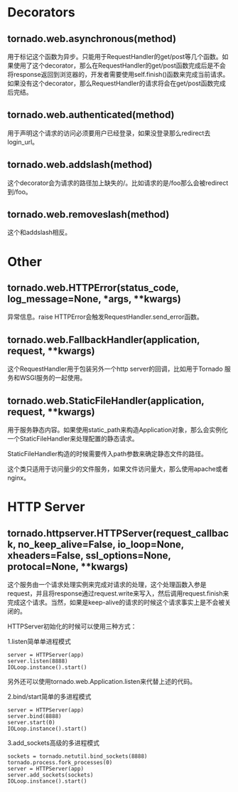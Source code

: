 # Decorators

## tornado.web.asynchronous(method)

用于标记这个函数为异步。只能用于RequestHandler的get/post等几个函数。如果使用了这个decorator，那么在RequestHandler的get/post函数完成后是不会将response返回到浏览器的，开发者需要使用self.finish()函数来完成当前请求。如果没有这个decorator，那么RequestHandler的请求将会在get/post函数完成后完结。

## tornado.web.authenticated(method)

用于声明这个请求的访问必须要用户已经登录，如果没登录那么redirect去login_url。

## tornado.web.addslash(method)

这个decorator会为请求的路径加上缺失的/。比如请求的是/foo那么会被redirect到/foo。

## tornado.web.removeslash(method)

这个和addslash相反。

# Other

## tornado.web.HTTPError(status_code, log_message=None, *args, **kwargs)

异常信息。raise HTTPError会触发RequestHandler.send_error函数。

## tornado.web.FallbackHandler(application, request, **kwargs)

这个RequestHandler用于包装另外一个http server的回调，比如用于Tornado 服务和WSGI服务的一起使用。

## tornado.web.StaticFileHandler(application, request, **kwargs)

用于服务静态内容。如果使用static_path来构造Application对象，那么会实例化一个StaticFileHandler来处理配置的静态请求。

StaticFileHandler构造的时候需要传入path参数来确定静态文件的路径。

这个类只适用于访问量少的文件服务，如果文件访问量大，那么使用apache或者nginx。

# HTTP Server

## tornado.httpserver.HTTPServer(request_callback, no_keep_alive=False, io_loop=None, xheaders=False, ssl_options=None, protocal=None, **kwargs)

这个服务由一个请求处理实例来完成对请求的处理，这个处理函数入参是request，并且将response通过request.write来写入，然后调用request.finish来完成这个请求。当然，如果是keep-alive的请求的时候这个请求事实上是不会被关闭的。

HTTPServer初始化的时候可以使用三种方式：

1.listen简单单进程模式

    server = HTTPServer(app)
    server.listen(8888)
    IOLoop.instance().start()

另外还可以使用tornado.web.Application.listen来代替上述的代码。

2.bind/start简单的多进程模式

    server = HTTPServer(app)
    server.bind(8888)
    server.start(0)
    IOLoop.instance().start()

3.add_sockets高级的多进程模式

    sockets = tornado.netutil.bind_sockets(8888)
    tornado.process.fork_processes(0)
    server = HTTPServer(app)
    server.add_sockets(sockets)
    IOLoop.instance().start()


